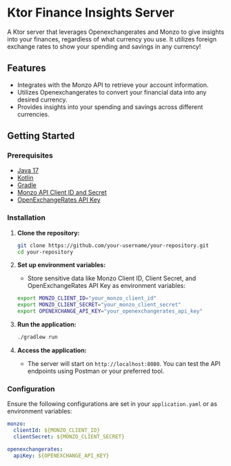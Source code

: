 # Ktor Finance Insights Server

A Ktor server that leverages Openexchangerates and Monzo to give insights into your finances, regardless of what currency you use. It utilizes foreign exchange rates to show your spending and savings in any currency!

## Features
- Integrates with the Monzo API to retrieve your account information.
- Utilizes Openexchangerates to convert your financial data into any desired currency.
- Provides insights into your spending and savings across different currencies.

## Getting Started

### Prerequisites
- [Java 17](https://www.oracle.com/java/technologies/javase/jdk17-archive-downloads.html)
- [Kotlin](https://kotlinlang.org/docs/getting-started.html)
- [Gradle](https://gradle.org/install/)
- [Monzo API Client ID and Secret](https://developers.monzo.com/)
- [OpenExchangeRates API Key](https://openexchangerates.org/signup)

### Installation

1. **Clone the repository:**
    ```bash
    git clone https://github.com/your-username/your-repository.git
    cd your-repository
    ```

2. **Set up environment variables:**
   - Store sensitive data like Monzo Client ID, Client Secret, and OpenExchangeRates API Key as environment variables:

    ```bash
    export MONZO_CLIENT_ID="your_monzo_client_id"
    export MONZO_CLIENT_SECRET="your_monzo_client_secret"
    export OPENEXCHANGE_API_KEY="your_openexchangerates_api_key"
    ```

3. **Run the application:**
    ```bash
    ./gradlew run
    ```

4. **Access the application:**
   - The server will start on `http://localhost:8080`. You can test the API endpoints using Postman or your preferred tool.

### Configuration

Ensure the following configurations are set in your `application.yaml` or as environment variables:

```yaml
monzo:
  clientId: ${MONZO_CLIENT_ID}
  clientSecret: ${MONZO_CLIENT_SECRET}

openexchangerates:
  apiKey: ${OPENEXCHANGE_API_KEY}
